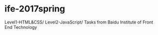 # ife-2017spring
Level1-HTML&CSS/
Level2-JavaScript/
Tasks from Baidu Institute of Front End Technology
